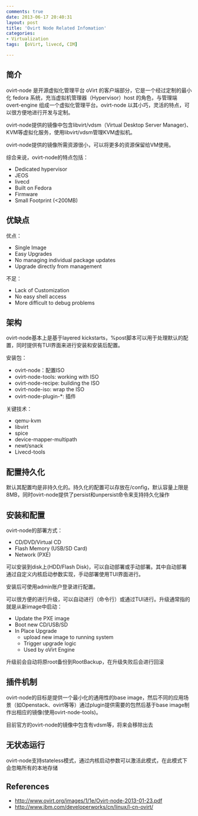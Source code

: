 ```yaml
---
comments: true
date: 2013-06-17 20:40:31
layout: post
title: 'Ovirt Node Related Infomation'
categories: 
- Virtualization
tags:  [oVirt, livecd, CIM]

---
```


## 简介

ovirt-node 是开源虚拟化管理平台 oVirt 的客户端部分，它是一个经过定制的最小化 fedora 系统，充当虚拟机管理器（Hypervisor）host 的角色，与管理端 overt-engine 组成一个虚拟化管理平台。ovirt-node 以其小巧，灵活的特点，可以很方便地进行开发与定制。

ovirt-node提供的镜像中包含libvirt/vdsm（Virtual Desktop Server Manager)、KVM等虚拟化服务，使用libvirt/vdsm管理KVM虚拟机。

ovirt-node提供的镜像所需资源很小，可以将更多的资源保留给VM使用。

综合来说，ovirt-node的特点包括：

* Dedicated hypervisor
* JEOS
* livecd
* Built on Fedora
* Firmware
* Small Footprint (<200MB)

## 优缺点

<!-- more-->

优点：

* Single Image
* Easy Upgrades
* No managing individual package updates
* Upgrade directly from management

不足：

* Lack of Customization
* No easy shell access
* More difficult to debug problems

## 架构

ovirt-node基本上是基于layered kickstarts，%post脚本可以用于处理默认的配置，同时提供有TUI界面来进行安装和安装后配置。

安装包：

* ovirt-node：配置ISO
* ovirt-node-tools: working with ISO
* ovirt-node-recipe: building the ISO
* ovirt-node-iso: wrap the ISO
* ovirt-node-plugin-*: 插件

关键技术：

* qemu-kvm
* libvirt
* spice
* device-mapper-multipath
* newt/snack
* Livecd-tools

## 配置持久化

默认其配置均是非持久化的。持久化的配置可以存放在/config，默认容量上限是8MB，同时ovirt-node提供了persist和unpersist命令来支持持久化操作

## 安装和配置

ovirt-node的部署方式：

* CD/DVD/Virtual CD
* Flash Memory (USB/SD Card)
* Network (PXE)

可以安装到disk上(HDD/Flash Disk)，可以自动部署或手动部署。其中自动部署通过自定义内核启动参数实现，手动部署使用TUI界面进行。

安装后可使用admin账户登录进行配置。

可以很方便的进行升级，可以自动进行（命令行）或通过TUI进行。升级通常指的就是从新image中启动：

* Update the PXE image
* Boot new CD/USB/SD
* In Place Upgrade
    * upload new image to running system
    * Trigger upgrade logic
    * Used by oVirt Engine

升级前会自动将原root备份到RootBackup，在升级失败后会进行回滚

## 插件机制

ovirt-node的目标是提供一个最小化的通用性的base image，然后不同的应用场景（如Openstack、ovirt等等）通过plugin提供需要的包然后基于base image制作出相应的镜像(使用ovirt-node-tools)。

目前官方的ovirt-node的镜像中包含有vdsm等，将来会移除出去

## 无状态运行

ovirt-node支持stateless模式，通过内核启动参数可以激活此模式，在此模式下会忽略所有的本地存储

## References

* http://www.ovirt.org/images/1/1e/Ovirt-node-2013-01-23.pdf
* http://www.ibm.com/developerworks/cn/linux/l-cn-ovirt/
